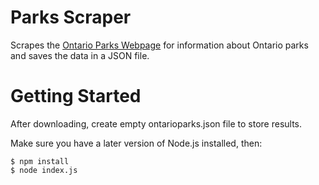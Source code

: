 # Parks Scraper

Scrapes the [Ontario Parks Webpage](http://www.ontarioparks.com/parksguide) for information about Ontario parks and saves the data in a JSON file.

# Getting Started

After downloading, create empty ontarioparks.json file to store results.  

Make sure you have a later version of Node.js installed, then:

```
$ npm install
$ node index.js
```
